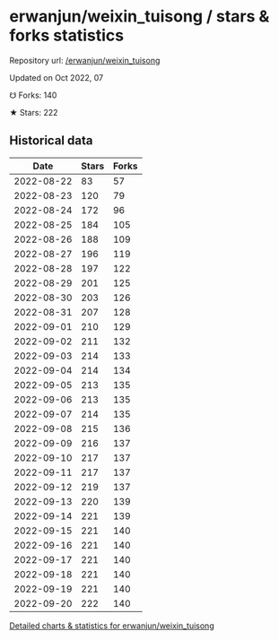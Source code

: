 # erwanjun/weixin_tuisong / stars & forks statistics

Repository url: [/erwanjun/weixin_tuisong](https://github.com/erwanjun/weixin_tuisong)

Updated on Oct 2022, 07

☋ Forks: 140

★ Stars: 222

## Historical data
| Date | Stars | Forks |
|------|-------|-------|
| 2022-08-22 | 83 | 57 | 
| 2022-08-23 | 120 | 79 | 
| 2022-08-24 | 172 | 96 | 
| 2022-08-25 | 184 | 105 | 
| 2022-08-26 | 188 | 109 | 
| 2022-08-27 | 196 | 119 | 
| 2022-08-28 | 197 | 122 | 
| 2022-08-29 | 201 | 125 | 
| 2022-08-30 | 203 | 126 | 
| 2022-08-31 | 207 | 128 | 
| 2022-09-01 | 210 | 129 | 
| 2022-09-02 | 211 | 132 | 
| 2022-09-03 | 214 | 133 | 
| 2022-09-04 | 214 | 134 | 
| 2022-09-05 | 213 | 135 | 
| 2022-09-06 | 213 | 135 | 
| 2022-09-07 | 214 | 135 | 
| 2022-09-08 | 215 | 136 | 
| 2022-09-09 | 216 | 137 | 
| 2022-09-10 | 217 | 137 | 
| 2022-09-11 | 217 | 137 | 
| 2022-09-12 | 219 | 137 | 
| 2022-09-13 | 220 | 139 | 
| 2022-09-14 | 221 | 139 | 
| 2022-09-15 | 221 | 140 | 
| 2022-09-16 | 221 | 140 | 
| 2022-09-17 | 221 | 140 | 
| 2022-09-18 | 221 | 140 | 
| 2022-09-19 | 221 | 140 | 
| 2022-09-20 | 222 | 140 | 


[Detailed charts & statistics for erwanjun/weixin_tuisong](https://reviewgithub.com/rep/erwanjun/weixin_tuisong)

